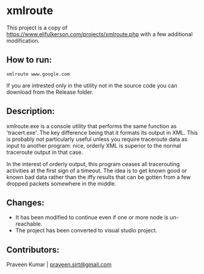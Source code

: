# xmlroute

This project is a copy of https://www.elifulkerson.com/projects/xmlroute.php with a few additional modification.

## How to run:
```
xmlroute www.google.com
```
If you are intrested only in the utility not in the source code you can download from the Release folder.

## Description:
xmlroute.exe is a console utility that performs the same function as 'tracert.exe'. The key difference being that it formats its output in XML. This is probably not particularly useful unless you require traceroute data as input to another program: nice, orderly XML is superior to the normal traceroute output in that case.

In the interest of orderly output, this program ceases all tracerouting activities at the first sign of a timeout. The idea is to get known good or known bad data rather than the iffy results that can be gotten from a few dropped packets somewhere in the middle.

## Changes:
* It has been modified to continue even if one or more node is un-reachable. 
* The project has been converted to visual studio project.

## Contributors:
Praveen Kumar | praveen.sirt@gmail.com
